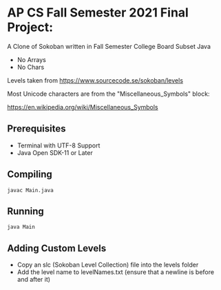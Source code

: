 # AP CS Fall Semester 2021 Final Project:

A Clone of Sokoban written in Fall Semester College Board Subset Java

 - No Arrays
 - No Chars


Levels taken from https://www.sourcecode.se/sokoban/levels

Most Unicode characters are from the "Miscellaneous_Symbols" block: 

https://en.wikipedia.org/wiki/Miscellaneous_Symbols

## Prerequisites

 - Terminal with UTF-8 Support
 - Java Open SDK-11 or Later

## Compiling

 `javac Main.java`

## Running

 `java Main`
 
## Adding Custom Levels
 
 - Copy an slc (Sokoban Level Collection) file into the levels folder
 - Add the level name to levelNames.txt (ensure that a newline is before and after it)
